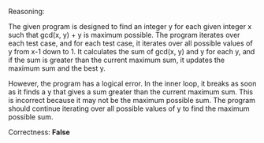 Reasoning:

The given program is designed to find an integer y for each given integer x such that gcd(x, y) + y is maximum possible. The program iterates over each test case, and for each test case, it iterates over all possible values of y from x-1 down to 1. It calculates the sum of gcd(x, y) and y for each y, and if the sum is greater than the current maximum sum, it updates the maximum sum and the best y.

However, the program has a logical error. In the inner loop, it breaks as soon as it finds a y that gives a sum greater than the current maximum sum. This is incorrect because it may not be the maximum possible sum. The program should continue iterating over all possible values of y to find the maximum possible sum.

Correctness: **False**